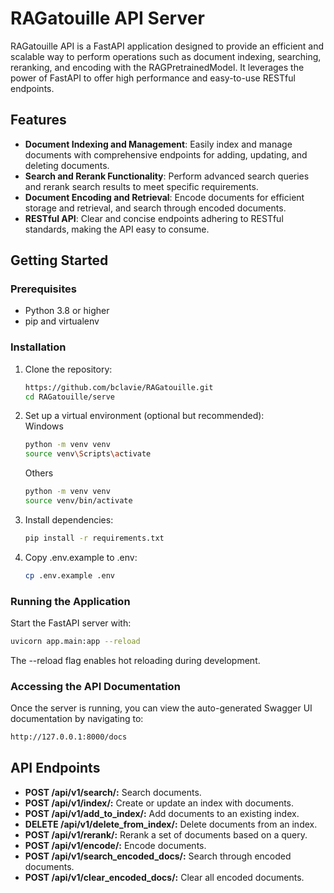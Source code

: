 # RAGatouille API Server

RAGatouille API is a FastAPI application designed to provide an efficient and scalable way to perform operations such as document indexing, searching, reranking, and encoding with the RAGPretrainedModel. It leverages the power of FastAPI to offer high performance and easy-to-use RESTful endpoints.

## Features

- **Document Indexing and Management**: Easily index and manage documents with comprehensive endpoints for adding, updating, and deleting documents.
- **Search and Rerank Functionality**: Perform advanced search queries and rerank search results to meet specific requirements.
- **Document Encoding and Retrieval**: Encode documents for efficient storage and retrieval, and search through encoded documents.
- **RESTful API**: Clear and concise endpoints adhering to RESTful standards, making the API easy to consume.

## Getting Started

### Prerequisites

- Python 3.8 or higher
- pip and virtualenv

### Installation

1. Clone the repository:

   ```bash
   https://github.com/bclavie/RAGatouille.git
   cd RAGatouille/serve
   ```
2. Set up a virtual environment (optional but recommended): <br>
   Windows
   ```bash
   python -m venv venv
   source venv\Scripts\activate
   ```
   Others
   ```bash
   python -m venv venv
   source venv/bin/activate
   ```
3. Install dependencies:
   ```bash
   pip install -r requirements.txt
   ```
4. Copy .env.example to .env:
   ```bash
   cp .env.example .env
   ```

### Running the Application
Start the FastAPI server with:

```bash
uvicorn app.main:app --reload
```
The --reload flag enables hot reloading during development.

### Accessing the API Documentation
Once the server is running, you can view the auto-generated Swagger UI documentation by navigating to:
```bash
http://127.0.0.1:8000/docs
```

## API Endpoints

- **POST /api/v1/search/:** Search documents.
- **POST /api/v1/index/:** Create or update an index with documents.
- **POST /api/v1/add_to_index/:** Add documents to an existing index.
- **DELETE /api/v1/delete_from_index/:** Delete documents from an index.
- **POST /api/v1/rerank/:** Rerank a set of documents based on a query.
- **POST /api/v1/encode/:** Encode documents.
- **POST /api/v1/search_encoded_docs/:** Search through encoded documents.
- **POST /api/v1/clear_encoded_docs/:** Clear all encoded documents.
